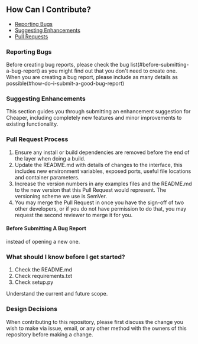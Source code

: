 ## How Can I Contribute?

  * [Reporting Bugs](#reporting-bugs)
  * [Suggesting Enhancements](#suggesting-enhancements)
  * [Pull Requests](#pull-requests)



### Reporting Bugs
Before creating bug reports, please check the bug list(#before-submitting-a-bug-report) as you might find out that you don't need to create one. When you are creating a bug report, please include as many details as possible(#how-do-i-submit-a-good-bug-report)

### Suggesting Enhancements
This section guides you through submitting an enhancement suggestion for Cheaper, including completely new features and minor improvements to existing functionality. 


### Pull Request Process
1. Ensure any install or build dependencies are removed before the end of the layer when doing a build.
2. Update the README.md with details of changes to the interface, this includes new environment variables, exposed ports, useful file locations and container parameters.
3. Increase the version numbers in any examples files and the README.md to the new version that this Pull Request would represent. The versioning scheme we use is SemVer.
4. You may merge the Pull Request in once you have the sign-off of two other developers, or if you do not have permission to do that, you may request the second reviewer to merge it for you.

#### Before Submitting A Bug Report

instead of opening a new one.


### What should I know before I get started?

1. Check the README.md
2. Check requirements.txt
3. Check setup.py

Understand the current and future scope.

### Design Decisions
When contributing to this repository, please first discuss the change you wish to make via issue, email, or any other method with the owners of this repository before making a change.
